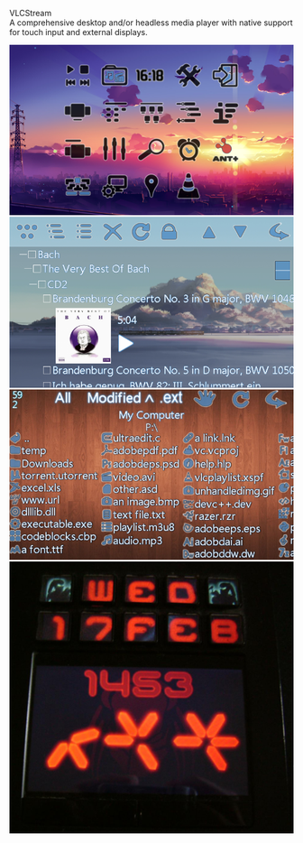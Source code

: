 VLCStream <br />
A comprehensive desktop and/or headless media player with native support for touch input and external displays.


![screenshots of app](./screenshots/home_audio.png)
![screenshots of app](./screenshots/playlist_tree.png)
![screenshots of app](./screenshots/browser_files.png)
![screenshots of app](./screenshots/clock_pred_switchblade.png)
